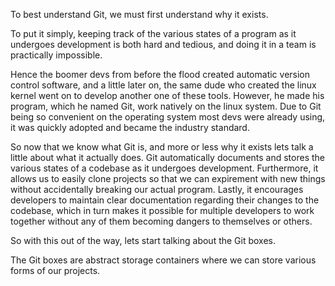 To best understand Git, we must first understand why it exists. 

To put it simply, keeping track of the various states of a program as it undergoes development is both hard and tedious, and doing it in a team is practically impossible. 

Hence the boomer devs from before the flood created automatic version control software, and a little later on, the same dude who created the linux kernel went on to develop another one of these tools. However, he made his program, which he named Git, work natively on the linux system. Due to Git being so convenient on the operating system most devs were already using, it was quickly adopted and became the industry standard.

So now that we know what Git is, and more or less why it exists lets talk a little about what it actually does. Git automatically documents and stores the various states of a codebase as it undergoes development. Furthermore, it allows us to easily clone projects so that we can expirement with new things without accidentally breaking our actual program. Lastly, it encourages developers to maintain clear documentation regarding their changes to the codebase, which in turn makes it possible for multiple developers to work together without any of them becoming dangers to themselves or others.

So with this out of the way, lets start talking about the Git boxes. 

The Git boxes are abstract storage containers where we can store various forms of our projects.
